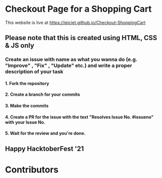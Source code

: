 # Checkout Page for a Shopping Cart
This website is live at https://ieiciet.github.io/Checkout-ShoppingCart

## Please note that this is created using HTML, CSS & JS only
### Create an issue with name as what you wanna do (e.g. "Improve" , "Fix" , "Update" etc.) and write a proper description of your task
#### 1. Fork the repository
#### 2. Create a branch for your commits
#### 3. Make the commits
#### 4. Create a PR for the issue with the text "Resolves Issue No. #issueno" with your Issue No. 
#### 5. Wait for the review and you're done.
## Happy HacktoberFest '21

# Contributors

